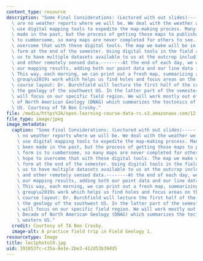 ```yaml
---
content_type: resource
description: "Some Final Considerations: (Lectured with out slides)----------There\
  \ are no weather reports where we will be. We deal with the weather we are given.-------We\
  \ use digital mapping tools to expedite the map-making process. Many maps have been\
  \ made in the past, but the process of getting those maps to publishable form is\
  \ to cumbersome, so many maps are never completed for others to see. We hope to\
  \ overcome that with these digital tools. The map we make will be in publication-ready\
  \ form at the end of the semester. Using digital tools in the field also allows\
  \ us to have multiple datasets available to us at the outcrop including Landsat\
  \ and other remotely sensed data.--------At the end of each day, we will be digitizing\
  \ our mapping results, adding both our point data and our line data into the GIS.\
  \ This way, each morning, we can print out a fresh map, summarizing all the other\
  \ group\u2019s work which helps us find holes and focus areas on the map.------------The\
  \ course layout: Dr. Burchfield will lecture the first half of the course about\
  \ the geology of the southwest US. In the latter part of the semester, the lectures\
  \ will focus on our specific field region. We will work mostly out of the GSA Decade\
  \ of North American Geology (DNAG) which summarizes the tectonics of the western\
  \ US. Courtesy of TA Ben Crosby."
file: /media/https%3A/open-learning-course-data-rc.s3.amazonaws.com/12-114-field-geology-i-fall-2005/391053fcc35a8e1e2be3412d53b39dd5_lec1photo19.jpg
file_type: image/jpeg
image_metadata:
  caption: "Some Final Considerations: (Lectured with out slides)----------There are\
    \ no weather reports where we will be. We deal with the weather we are given.-------We\
    \ use digital mapping tools to expedite the map-making process. Many maps have\
    \ been made in the past, but the process of getting those maps to publishable\
    \ form is to cumbersome, so many maps are never completed for others to see. We\
    \ hope to overcome that with these digital tools. The map we make will be in publication-ready\
    \ form at the end of the semester. Using digital tools in the field also allows\
    \ us to have multiple datasets available to us at the outcrop including Landsat\
    \ and other remotely sensed data.--------At the end of each day, we will be digitizing\
    \ our mapping results, adding both our point data and our line data into the GIS.\
    \ This way, each morning, we can print out a fresh map, summarizing all the other\
    \ group\u2019s work which helps us find holes and focus areas on the map.------------The\
    \ course layout: Dr. Burchfield will lecture the first half of the course about\
    \ the geology of the southwest US. In the latter part of the semester, the lectures\
    \ will focus on our specific field region. We will work mostly out of the GSA\
    \ Decade of North American Geology (DNAG) which summarizes the tectonics of the\
    \ western US."
  credit: Courtesy of TA Ben Crosby.
  image-alt: A practice field trip in Field Geology 1.
resourcetype: Image
title: lec1photo19.jpg
uid: 391053fc-c35a-8e1e-2be3-412d53b39dd5
---
```

